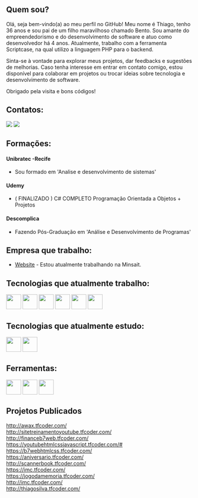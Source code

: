 ## Quem sou?

<p>Olá, seja bem-vindo(a) ao meu perfil no GitHub! Meu nome é Thiago, tenho 36 anos e sou pai de um filho maravilhoso chamado Bento. Sou amante do empreendedorismo e do desenvolvimento de software e atuo como desenvolvedor há 4 anos. Atualmente, trabalho com a ferramenta Scriptcase, na qual utilizo a linguagem PHP para o backend.</p>

<p>Sinta-se à vontade para explorar meus projetos, dar feedbacks e sugestões de melhorias. Caso tenha interesse em entrar em contato comigo, estou disponível para colaborar em projetos ou trocar ideias sobre tecnologia e desenvolvimento de software.

Obrigado pela visita e bons códigos!</p>

## Contatos:

<div>
 <a href = "mailto:contato@thiago.ads.silva"><img src="https://img.shields.io/badge/Gmail-D14836?style=for-the-badge&logo=gmail&logoColor=white" target="_blank"></a>
 <a href="https://www.linkedin.com/in/thiagojosedasilva" target="_blank"><img src="https://img.shields.io/badge/-LinkedIn-%230077B5?style=for-the-badge&logo=linkedin&logoColor=white" target="_blank"></a>   
</div>

## Formações:

#### Unibratec -Recife
 - Sou formado em 'Analise e desenvolvimento de sistemas'
#### Udemy
 - ( FINALIZADO ) C# COMPLETO Programação Orientada a Objetos + Projetos
#### Descomplica
 - Fazendo Pós-Graduação em 'Análise e Desenvolvimento de Programas'

## Empresa que trabalho:

- [Website](https://www.minsait.com/pt) - Estou atualmente trabalhando na Minsait.

## Tecnologias que atualmente trabalho:

<div>
 <img src="https://cdn.jsdelivr.net/gh/devicons/devicon/icons/php/php-original.svg" width="40" height="40"/>  <img src="https://cdn.jsdelivr.net/gh/devicons/devicon/icons/html5/html5-original.svg" width="40" height="40"/>  <img src="https://cdn.jsdelivr.net/gh/devicons/devicon/icons/css3/css3-original.svg" width="40" height="40"/>  <img src="https://cdn.jsdelivr.net/gh/devicons/devicon/icons/javascript/javascript-original.svg" width="40" height="40"/>   <img src="https://cdn.jsdelivr.net/gh/devicons/devicon/icons/mysql/mysql-original-wordmark.svg" width="40" height="40"/>  <img src="https://icongr.am/devicon/jquery-original-wordmark.svg?size=128&color=currentColor" width="40" height="40"/> 
</div>

## Tecnologias que atualmente estudo:

<div>
 <img src="https://cdn.jsdelivr.net/gh/devicons/devicon/icons/csharp/csharp-original.svg" width="40" height="40"/>  <img src="https://cdn.jsdelivr.net/gh/devicons/devicon/icons/dotnetcore/dotnetcore-original.svg" width="40" height="40"/>
</div>
         
## Ferramentas:          

<div>
 <img src="https://cdn.jsdelivr.net/gh/devicons/devicon/icons/git/git-original.svg" width="40" height="40"/>    <img src="https://cdn.jsdelivr.net/gh/devicons/devicon/icons/visualstudio/visualstudio-plain.svg" width="40" height="40"/>  <img src="https://cdn.jsdelivr.net/gh/devicons/devicon/icons/vscode/vscode-original.svg" width="40" height="40"/>
</div>       

## Projetos Publicados

http://awax.tfcoder.com/ <br>
http://sitetreinamentoyoutube.tfcoder.com/ <br>
http://financeb7web.tfcoder.com/ <br>
https://youtubehtmlcssjavascript.tfcoder.com/# <br>
https://b7webhtmlcss.tfcoder.com/ <br>
https://aniversario.tfcoder.com/ <br>
http://scannerbook.tfcoder.com/ <br>
https://imc.tfcoder.com/ <br>
https://jogodamemoria.tfcoder.com/  <br>
http://imc.tfcoder.com/ <br>
http://thiagosilva.tfcoder.com/



                    
